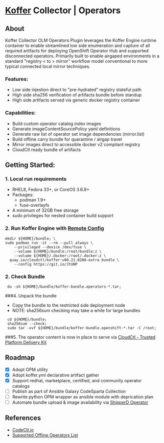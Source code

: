 # [Koffer](https://github.com/containercraft/Koffer) Collector | Operators
## About
Koffer Collector OLM Operators Plugin leverages the Koffer Engine runtime container
to enable streamlined low side enumeration and capture of all required artifacts
for deploying OpenShift Operator Hub and supported disconnected operators.
Primarily built to enable airgaped environments in a standard "registry < to > mirror"
workflow model conventional to more typical connected local mirror techniques.

### Features:
  - Low side injestion direct to "pre-hydrated" registry stateful path
  - High side sha256 verification of artifacts bundle before standup
  - High side artifacts served via generic docker registry container

### Capabilities:
  - Build custom operator catalog index images
  - Generate imageContentSourcePolicy yaml definitions
  - Generate raw list of operator set image dependencies (mirror.list)
  - Build offline carry bundle for quarantine / airgap travel
  - Mirror images direct to accessible docker v2 compliant registry
  - CloudCtl ready bundle of artifacts

## Getting Started:

### 1. Local run requirements
  - RHEL8, Fedora 33+, or CoreOS 3.6.8+
  - Packages:
    - podman 1.9+
    - fuse-overlayfs
  - A minimum of 32GB free storage
  - sudo privileges for nested container build support

### 2. Run Koffer Engine with [Remote Config](https://git.io/JtUHP)
```
mkdir ${HOME}/bundle; \
sudo podman run -it --rm --pull always \
    --privileged --device /dev/fuse \
    --volume ${HOME}/bundle:/root/bundle:z \
    --volume ${HOME}/.docker:/root/.docker:z \
  quay.io/cloudctl/koffer:v00.21.0208-extra bundle \
    --config https://git.io/JtUHP
```

### 2. Check Bundle
```
 du -sh ${HOME}/bundle/koffer-bundle.operators-*.tar;
```

###4. Unpack the bundle
  - Copy the bundle to the restricted side deployment node
  - NOTE: sha256sum checking may take a while for large bundles
```
 cd ${HOME}/bundle;
 sha256sum --check;
 sudo tar -xvf ${HOME}/bundle/koffer-bundle.openshift-*.tar -C /root;
```

###5. The operator content is now in place to serve via [CloudCtl - Trusted Platform Delivery Kit](https://github.com/CloudCtl/cloudctl)

## Roadmap
  - [x] Adopt OPM utility
  - [x] Adopt koffer.yml declarative artifact gather
  - [x] Support redhat, marketplace, certified, and community operator catalogs
  - [ ] Publish as part of Ansible Galaxy CodeSparta Collection
  - [ ] Rewrite python OPM wrapper as ansible module with deprication plan
  - [ ] Automate bundle upload & image availability via [ShipperD Operator](https://github.com/ShipperD/shipperd-operator)

## References
  - [CodeCtl.io](https://codectl.io)
  - [Supported Offline Operators List](https://access.redhat.com/articles/4740011)
